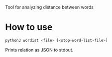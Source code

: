 Tool for analyzing distance between words

# How to use

```bash
python3 wordist <file> [<stop-word-list-file>]
```

Prints relation as JSON to stdout.

 
